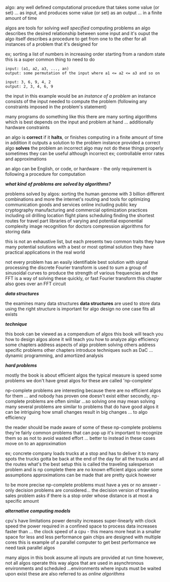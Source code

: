 algo: any well defined computational procedure that takes some value (or set)
	... as input, and produces some value (or set) as an output
		... in a finite amount of time

algos are tools for solving _well specified_ computing problems
	an algo describes the desired relationship between some input and it's ouput
		the algo itself describes a procedure to get from one to the other for all
			instances of a problem that it's designed for

ex; sorting a list of numbers in increasing order starting from a random state
	this is a super common thing to need to do

	input: (a1, a2, a3, ..., an)
	output: some permutation of the input where a1 <= a2 <= a3 and so on

	input: 3, 6, 9, 4, 2
	output: 2, 3, 4, 6, 9

the input in this example would be an _instance of a problem_
	an instance consists of the input needed to compute the problem
		(following any constraints imposed in the problem's statement)

many programs do something like this
	there are many sorting algorithms
		which is best depends on the input and problem at hand
			... additionally hardware constraints

an algo is **correct** if it **halts**, or finishes computing in a finite amount of time
	in addition it outputs a solution to the problem instance provided
		a correct algo **solves** the problem
			an incorrect algo may not do these things properly
				sometimes they can be useful although incorrect
					ex; controllable error rates and approximations

an algo can be English, or code, or hardware - the only requirement is following
	a procedure for computation

***what kind of problems are solved by algorithms?***

problems solved by algos:
	sorting the human genome with 3 billion different combinations and more
	the internet's routing and tools for optimizing communication
	goods and services online including public key cryptography
	manufacturing and commercial optimization practices including
		oil drilling location
		flight plans
		scheduling
	finding the shortest routes for travel
	part libraries of varying and potential exponential complexity
	image recognition for doctors
	compression algorithms for storing data

this is not an exhaustive list, but each presents two common traits
	they have many potential solutions with a best or most optimal solution
	they have practical applications in the real world

not every problem has an easily identifiable best solution
	with signal processing the discrete Fourier transform is used to sum a group of
		sinusoidal curves to produce the strength of various frequencies
			and the FFT is a way of solving these quickly, or fast Fourier transform
				this chapter also goes over an FFT circuit

***data structures***

the examines many data structures
	**data structures** are used to store data
		using the right structure is important for algo design
			no one case fits all exists

***technique***

this book can be viewed as a compendium of algos
	this book will teach you how to design algos alone
		it will teach you how to analyze algo efficiency
			some chapters address aspects of algo problem solving
				others address specific problems
					other chapters introduce techniques such as DaC
						... dynamic programming, and amortized analysis

***hard problems***

mostly the book is about efficient algos
	the typical measure is speed
		some problems we don't have great algos for
			these are called 'np-complete'

np-complete problems are interesting because there are no efficient algos for them
	... and nobody has proven one doesn't exist either
		secondly, np-complete problems are often similar
			...so solving one may mean solving many
				several problems are similar to problems that do have good algos
					it can be intriguing how small changes result in big changes
						... to algo efficiency

the reader should be made aware of some of these np-complete problems
	they're fairly common problems that can pop up
		it's important to recognize them so as not to avoid wasted effort
			... better to instead in these cases move on to an approximation

ex; concrete company loads trucks at a stop and has to deliver it to many spots
	the trucks gotta be back at the end of the day
		for all the trucks and all the routes what's the best setup
			this is called the traveling salesperson problem and is np complete
				there are no known efficient algos
					under some assumptions approximations can be made that
						are pretty quick however

to be more precise np-complete problems must have a yes or no answer - only decision
	problems are considered... the decision version of traveling sales problem asks if there
		is a stop order whose distance is at most a specific amount

***alternative computing models***

cpu's have limitations
	power density increases super-linearly with clock speed
		the power required in a confined space to process data increases faster than
			... the clock speed of a cpu - this means more heat in a smaller space for
				less and less performance gain
					chips are designed with multiple cores
						this is example of a parallel computer
							to get best performance we need task parallel algos

many algos in this book assume all inputs are provided at run time
	however, not all algos operate this way
		algos that are used in asynchronous environments and scheduled
			...environments where inputs must be waited upon exist
				these are also referred to as _online algorithms_



